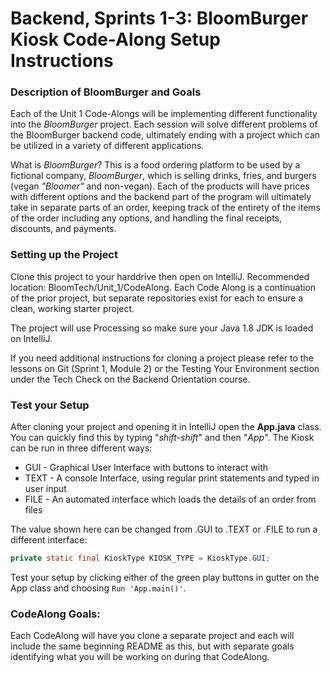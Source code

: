 # Backend, Sprints 1-3: BloomBurger Kiosk Code-Along Setup Instructions

### Description of BloomBurger and Goals

Each of the Unit 1 Code-Alongs will be implementing different functionality into the *BloomBurger* project. Each session will solve different problems of the BloomBurger backend code, ultimately ending with a project which can be utilized in a variety of different applications.

What is *BloomBurger*? This is a food ordering platform to be used by a fictional company, *BloomBurger*, which is selling drinks, fries, and burgers (vegan *"Bloomer"* and non-vegan). Each of the products will have prices with different options and the backend part of the program will ultimately take in separate parts of an order, keeping track of the entirety of the items of the order including any options, and handling the final receipts, discounts, and payments.

### Setting up the Project

Clone this project to your harddrive then open on IntelliJ. Recommended location: BloomTech/Unit_1/CodeAlong.
Each Code Along is a continuation of the prior project, but separate repositories exist for each to ensure a clean, working starter project.

The project will use Processing so make sure your Java 1.8 JDK is loaded on IntelliJ.

If you need additional instructions for cloning a project please refer to the lessons on Git (Sprint 1, Module 2) or the Testing Your Environment section under the Tech Check on the Backend Orientation course.

### Test your Setup

After cloning your project and opening it in IntelliJ open the **App.java** class. You can quickly find this by typing "*shift-shift*" and then "*App*".
The Kiosk can be run in three different ways:
* GUI - Graphical User Interface with buttons to interact with
* TEXT - A console Interface, using regular print statements and typed in user input
* FILE - An automated interface which loads the details of an order from files

The value shown here can be changed from .GUI to .TEXT or .FILE to run a different interface:
``` java
private static final KioskType KIOSK_TYPE = KioskType.GUI;
```

Test your setup by clicking either of the green play buttons in gutter on the App class and choosing ```Run 'App.main()'```.

### CodeAlong Goals:

Each CodeAlong will have you clone a separate project and each will include the same beginning README as this, but with separate goals identifying what you will be working on during that CodeAlong.



